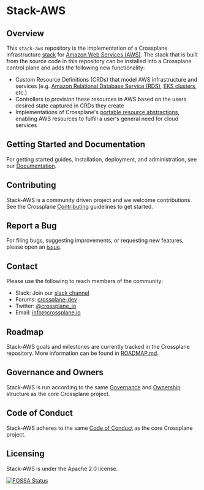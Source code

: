 # Stack-AWS

## Overview

This `stack-aws` repository is the implementation of a Crossplane infrastructure
[stack](https://github.com/crossplane/crossplane/blob/master/design/design-doc-stacks.md) for
[Amazon Web Services (AWS)](https://aws.amazon.com).
The stack that is built from the source code in this repository can be installed into a Crossplane control plane and adds the following new functionality:

* Custom Resource Definitions (CRDs) that model AWS infrastructure and services (e.g. [Amazon Relational Database Service (RDS)](https://aws.amazon.com/rds/), [EKS clusters](https://aws.amazon.com/eks/), etc.)
* Controllers to provision these resources in AWS based on the users desired state captured in CRDs they create
* Implementations of Crossplane's [portable resource abstractions](https://crossplane.io/docs/master/running-resources.html), enabling AWS resources to fulfill a user's general need for cloud services

## Getting Started and Documentation

For getting started guides, installation, deployment, and administration, see our [Documentation](https://crossplane.io/docs/latest).

## Contributing

Stack-AWS is a community driven project and we welcome contributions.
See the Crossplane [Contributing](https://github.com/crossplane/crossplane/blob/master/CONTRIBUTING.md) guidelines to get started.

## Report a Bug

For filing bugs, suggesting improvements, or requesting new features, please open an [issue](https://github.com/crossplane/stack-aws/issues).

## Contact

Please use the following to reach members of the community:

* Slack: Join our [slack channel](https://slack.crossplane.io)
* Forums: [crossplane-dev](https://groups.google.com/forum/#!forum/crossplane-dev)
* Twitter: [@crossplane_io](https://twitter.com/crossplane_io)
* Email: [info@crossplane.io](mailto:info@crossplane.io)

## Roadmap

Stack-AWS goals and milestones are currently tracked in the Crossplane repository.
More information can be found in [ROADMAP.md](https://github.com/crossplane/crossplane/blob/master/ROADMAP.md).

## Governance and Owners

Stack-AWS is run according to the same [Governance](https://github.com/crossplane/crossplane/blob/master/GOVERNANCE.md) and [Ownership](https://github.com/crossplane/crossplane/blob/master/OWNERS.md) structure as the core Crossplane project.

## Code of Conduct

Stack-AWS adheres to the same [Code of Conduct](https://github.com/crossplane/crossplane/blob/master/CODE_OF_CONDUCT.md) as the core Crossplane project.

## Licensing

Stack-AWS is under the Apache 2.0 license.

[![FOSSA Status](https://app.fossa.io/api/projects/git%2Bgithub.com%2Fcrossplane%2Fstack-aws.svg?type=large)](https://app.fossa.io/projects/git%2Bgithub.com%2Fcrossplane%2Fstack-aws?ref=badge_large)
